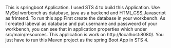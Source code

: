 This is springboot Application.
I used STS 4 to build this Application.
Use MySql worbench as database, java as a backend and HTML,CSS,Javascript as frintend.
To run this app First create the database in your workbench. As I created labeval as database and put username and passweord of your workbench, you can see that in application properties which under src/main/resources.
This application is work on http://localhost:8080/.
You just have to run this Maven project as the spring Boot App in STS 4.


